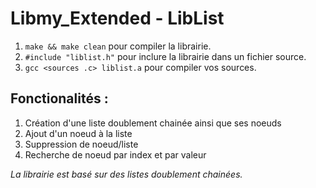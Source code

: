 Libmy_Extended - LibList
==========================

1. `make && make clean` pour compiler la librairie.
2. `#include "liblist.h"` pour inclure la librairie dans un fichier source.
3. `gcc <sources .c> liblist.a` pour compiler vos sources.

## Fonctionalités :

1. Création d'une liste doublement chainée ainsi que ses noeuds
2. Ajout d'un noeud à la liste
3. Suppression de noeud/liste
4. Recherche de noeud par index et par valeur

*La librairie est basé sur des listes doublement chainées.*
